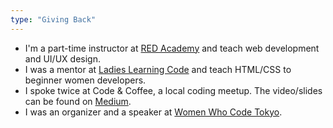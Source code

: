 ```yaml
---
type: "Giving Back"
---
```


* I'm a part-time instructor at <a href="https://redacademy.com/" target="_blank">RED Academy</a> and teach web development and UI/UX design.
* I was a mentor at <a href="http://ladieslearningcode.com/" target="_blank">Ladies Learning Code</a> and teach HTML/CSS to beginner women developers.
* I spoke twice at Code & Coffee, a local coding meetup. The video/slides can be found on <a href="https://medium.com/@ellekasai" target="_blank">Medium</a>.
* I was an organizer and a speaker at <a href="https://www.youtube.com/watch?v=J_vGbXDAvmQ" target="_blank">Women Who Code Tokyo</a>.
